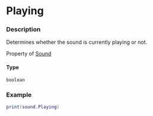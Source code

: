 # Playing
### Description
Determines whether the sound is currently playing or not.

Property of [Sound](/classes/Sound/)

#### Type
`boolean`

### Example
```lua
print(sound.Playing)
```
